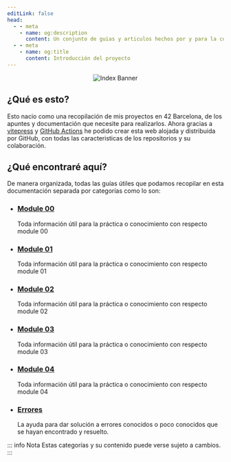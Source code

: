 ```yaml
---
editLink: false
head:
  - - meta
    - name: og:description
      content: Un conjunto de guias y articulos hechos por y para la comunidad.
  - - meta
    - name: og:title
      content: Introducción del proyecto
---
```


<div align=center>
<img src="/assets/bannerindex.png" alt="Index Banner" />
</div>

## ¿Qué es esto?
Esto nacio como una recopilación de mis proyectos en 42 Barcelona, de los apuntes y documentación que necesite para realizarlos.
Ahora gracias a [vitepress](https://vitepress.dev/) y [GitHub Actions](https://docs.github.com/en/actions) he podido crear esta web alojada y distribuida por GitHub, con todas las caracteristicas de los repositorios y su colaboración.

## ¿Qué encontraré aquí?
De manera organizada, todas las guías útiles que podamos recopilar en esta documentación separada por categorías como lo son:
- ### [Module 00](/guias/cpp_c4/module00/)
  Toda información útil para la práctica o conocimiento con respecto module 00
- ### [Module 01](/guias/cpp_c4/module01/)
  Toda información útil para la práctica o conocimiento con respecto module 01
- ### [Module 02](/guias/cpp_c4/module02/)
  Toda información útil para la práctica o conocimiento con respecto module 02
- ### [Module 03](/guias/cpp_c4/module03/)
  Toda información útil para la práctica o conocimiento con respecto module 03
- ### [Module 04](/guias/cpp_c4/module04/)
  Toda información útil para la práctica o conocimiento con respecto module 04

- ### [Errores](/guias/errores/)
  La ayuda para dar solución a errores conocidos o poco conocidos que se hayan encontrado y resuelto.

::: info Nota
Estas categorías y su contenido puede verse sujeto a cambios.
:::
